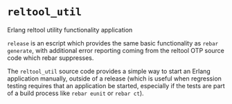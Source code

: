 `reltool_util`
==============

Erlang reltool utility functionality application

`release` is an escript which provides the same basic functionality as
`rebar generate`, with additional error reporting coming from the reltool OTP
source code which rebar suppresses.

The `reltool_util` source code provides a simple way to start an Erlang
application manually, outside of a release (which is useful when regression
testing requires that an application be started, especially if the tests are
part of a build process like `rebar eunit` or `rebar ct`).

